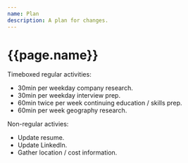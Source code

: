 ```yaml
---
name: Plan
description: A plan for changes.
---
```

<h1>{{page.name}}</h1>

Timeboxed regular activities:
- 30min per weekday company research.
- 30min per weekday interview prep.
- 60min twice per week continuing education / skills prep.
- 60min per week geography research.

Non-regular activies:
- Update resume.
- Update LinkedIn.
- Gather location / cost information.

